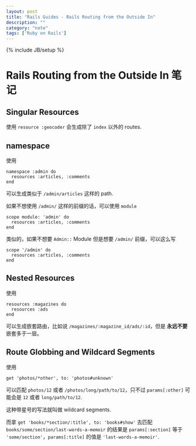 ```yaml
---
layout: post
title: "Rails Guides - Rails Routing from the Outside In"
description: ""
category: "note"
tags: ['Ruby on Rails']
---
```

{% include JB/setup %}

# Rails Routing from the Outside In 笔记

## Singular Resources

使用 `resource :geocoder` 会生成除了 `index` 以外的 routes.

## namespace

使用

    namespace :admin do
      resources :articles, :comments
    end

可以生成类似于 `/admin/articles` 这样的 path.

如果不想使用 `/admin/` 这样的前缀的话，可以使用 `module`

    scope module: 'admin' do
      resources :articles, :comments
    end

类似的，如果不想要 `Admin::` Module 但是想要 `/admin/` 前缀，可以这么写

    scope '/admin' do
      resources :articles, :comments
    end

## Nested Resources

使用

    resources :magazines do
      resources :ads
    end

可以生成嵌套路由，比如说 `/magazines/:magazine_id/ads/:id`，但是 **永远不要** 嵌套多于一层。

## Route Globbing and Wildcard Segments

使用

    get 'photos/*other', to: 'photos#unknown'

可以匹配 `photos/12` 或者 `/photos/long/path/to/12`，只不过 `params[:other]` 可能会是 `12` 或者 `long/path/to/12`.

这种带星号的写法就叫做 wildcard segments.

而拿 `get 'books/*section/:title', to: 'books#show'` 去匹配 `books/some/section/last-words-a-memoir` 的结果是 `params[:section]` 等于 `'some/section'`，`params[:title]` 的值是 `'last-words-a-memoir'`.
